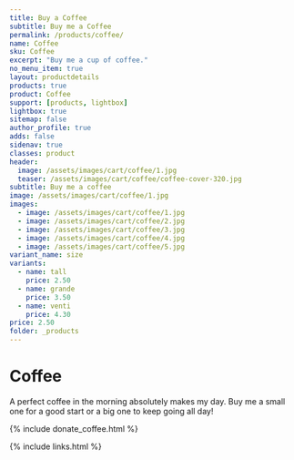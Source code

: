 ```yaml
---
title: Buy a Coffee
subtitle: Buy me a Coffee
permalink: /products/coffee/
name: Coffee
sku: Coffee
excerpt: "Buy me a cup of coffee."
no_menu_item: true
layout: productdetails
products: true
product: Coffee
support: [products, lightbox]
lightbox: true
sitemap: false
author_profile: true
adds: false
sidenav: true
classes: product
header:
  image: /assets/images/cart/coffee/1.jpg
  teaser: /assets/images/cart/coffee/coffee-cover-320.jpg
subtitle: Buy me a coffee
image: /assets/images/cart/coffee/1.jpg
images:
  - image: /assets/images/cart/coffee/1.jpg
  - image: /assets/images/cart/coffee/2.jpg
  - image: /assets/images/cart/coffee/3.jpg
  - image: /assets/images/cart/coffee/4.jpg
  - image: /assets/images/cart/coffee/5.jpg
variant_name: size
variants:
  - name: tall
    price: 2.50
  - name: grande
    price: 3.50
  - name: venti
    price: 4.30
price: 2.50
folder: _products
---
```


# Coffee

A perfect coffee in the morning absolutely makes my day. Buy me a small one for a good start or a big one to keep going all day!

{% include donate_coffee.html %}

{% include links.html %}